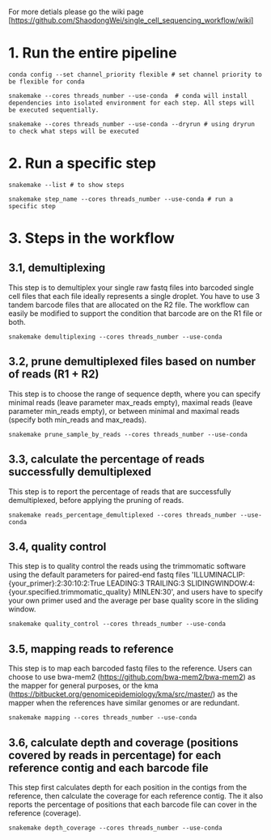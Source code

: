 For more detials please go the wiki page [https://github.com/ShaodongWei/single_cell_sequencing_workflow/wiki]
# 1. Run the entire pipeline
```
conda config --set channel_priority flexible # set channel priority to be flexible for conda

snakemake --cores threads_number --use-conda  # conda will install dependencies into isolated environment for each step. All steps will be executed sequentially. 

snakemake --cores threads_number --use-conda --dryrun # using dryrun to check what steps will be executed
```

# 2. Run a specific step 
```
snakemake --list # to show steps

snakemake step_name --cores threads_number --use-conda # run a specific step 
```

# 3. Steps in the workflow 

## 3.1, demultiplexing

This step is to demultiplex your single raw fastq files into barcoded single cell files that each file ideally represents a single droplet. You have to use 3 tandem barcode files that are allocated on the R2 file. The workflow can easily be modified to support the condition that barcode are on the R1 file or both. 
```
snakemake demultiplexing --cores threads_number --use-conda
```

## 3.2, prune demultiplexed files based on number of reads (R1 + R2)
This step is to choose the range of sequence depth, where you can specify minimal reads (leave parameter max_reads empty), maximal reads (leave parameter min_reads empty), or between minimal and maximal reads (specify both min_reads and max_reads). 
```
snakemake prune_sample_by_reads --cores threads_number --use-conda
```
## 3.3, calculate the percentage of reads successfully demultiplexed
This step is to report the percentage of reads that are successfully demultiplexed, before applying the pruning of reads. 
```
snakemake reads_percentage_demultiplexed --cores threads_number --use-conda
```
## 3.4, quality control 
This step is to quality control the reads using the trimmomatic software using the default parameters for paired-end fastq files 'ILLUMINACLIP:{your_primer}:2:30:10:2:True LEADING:3 TRAILING:3 SLIDINGWINDOW:4:{your.specified.trimmomatic_quality} MINLEN:30', and users have to specify your own primer used and the average per base quality score in the sliding window. 
```
snakemake quality_control --cores threads_number --use-conda
```

## 3.5, mapping reads to reference 
This step is to map each barcoded fastq files to the reference. Users can choose to use bwa-mem2 (https://github.com/bwa-mem2/bwa-mem2) as the mapper for general purposes, or the kma (https://bitbucket.org/genomicepidemiology/kma/src/master/) as the mapper when the references have similar genomes or are redundant.
```
snakemake mapping --cores threads_number --use-conda
```
## 3.6, calculate depth and coverage (positions covered by reads in percentage) for each reference contig and each barcode file 
This step first calculates depth for each position in the contigs from the reference, then calculate the coverage for each reference contig. The it also reports the percentage of positions that each barcode file can cover in the reference (coverage). 
```
snakemake depth_coverage --cores threads_number --use-conda
```
